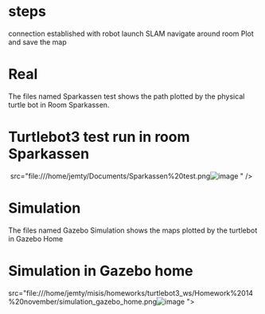 # steps
connection established with robot
launch SLAM
navigate around room
Plot and save the map

# Real

The files named Sparkassen test shows the path plotted by the physical turtle bot in Room Sparkassen.

# Turtlebot3 test run in room Sparkassen
<image> src="file:///home/jemty/Documents/Sparkassen%20test.png![image](https://user-images.githubusercontent.com/107153892/202683859-23839d61-e249-4f33-a720-5d944e0a4911.png)
" />

# Simulation

The files named Gazebo Simulation shows the maps plotted by the turtlebot in Gazebo Home 

# Simulation in Gazebo home
<image> src="file:///home/jemty/misis/homeworks/turtlebot3_ws/Homework%2014%20november/simulation_gazebo_home.png![image](https://user-images.githubusercontent.com/107153892/202732133-88278889-c5dd-4444-acaf-e960e85744ab.png)
"> 
